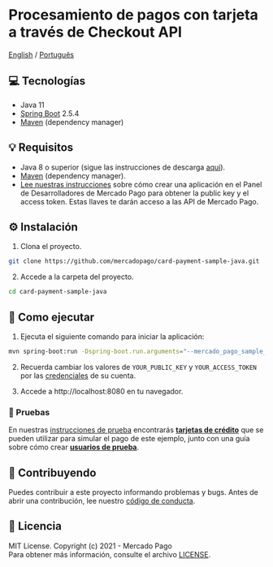# Procesamiento de pagos con tarjeta a través de Checkout API
[English](README.md) / [Português](README.pt.md)

## :computer: Tecnologías
- Java 11
- [Spring Boot](https://spring.io/projects/spring-boot) 2.5.4
- [Maven](https://maven.apache.org/) (dependency manager)

## 💡 Requisitos
- Java 8 o superior (sigue las instrucciones de descarga [aquí](https://java.com/es/download/help/download_options.html)).
- [Maven](https://maven.apache.org/) (dependency manager).
- [Lee nuestras instrucciones](https://www.mercadopago.com/developers/es/guides/overview#bookmark_el_desarrollo_con_c%C3%B3digo) sobre cómo crear una aplicación en el Panel de Desarrolladores de Mercado Pago para obtener la public key y el access token. Estas llaves te darán acceso a las API de Mercado Pago.

## :gear: Instalación
1. Clona el proyecto.
```bash
git clone https://github.com/mercadopago/card-payment-sample-java.git
```

2. Accede a la carpeta del proyecto.
```bash
cd card-payment-sample-java
```

## 🌟 Como ejecutar
1. Ejecuta el siguiente comando para iniciar la aplicación:
```bash
mvn spring-boot:run -Dspring-boot.run.arguments="--mercado_pago_sample_public_key=YOUR_PUBLIC_KEY --mercado_pago_sample_access_token=YOUR_ACCESS_TOKEN"
``` 

2. Recuerda cambiar los valores de `YOUR_PUBLIC_KEY` y `YOUR_ACCESS_TOKEN` por las [credenciales](https://www.mercadopago.com/developers/panel) de su cuenta.

3. Accede a http://localhost:8080 en tu navegador.

### :test_tube: Pruebas
En nuestras [instrucciones de prueba](https://www.mercadopago.com/developers/es/guides/online-payments/checkout-api/testing) encontrarás **[tarjetas de crédito](https://www.mercadopago.com/developers/es/guides/online-payments/checkout-api/testing#bookmark_tarjetas_de_prueba)** que se pueden utilizar para simular el pago de este ejemplo, junto con una guía sobre cómo crear **[usuarios de prueba](https://www.mercadopago.com/developers/es/guides/online-payments/checkout-api/testing#bookmark_c_mo_crear_usuarios)**.

## :handshake: Contribuyendo
Puedes contribuir a este proyecto informando problemas y bugs. Antes de abrir una contribución, lee nuestro [código de conducta](CODE_OF_CONDUCT.md).

## :bookmark: Licencia
MIT License. Copyright (c) 2021 - Mercado Pago <br/>
Para obtener más información, consulte el archivo [LICENSE](LICENSE).